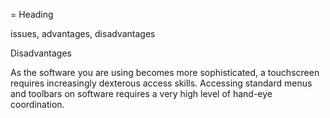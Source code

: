 = Heading

issues, advantages, disadvantages





Disadvantages

As the software you are using becomes more sophisticated, a touchscreen requires increasingly dexterous access skills.  Accessing standard menus and toolbars on software requires a very high level of hand-eye coordination.   




